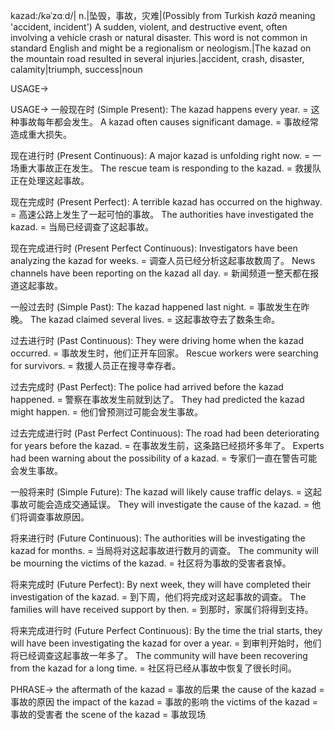 kazad:/kəˈzɑːd/| n.|坠毁，事故，灾难|(Possibly from Turkish *kazâ* meaning 'accident, incident') A sudden, violent, and destructive event, often involving a vehicle crash or natural disaster.  This word is not common in standard English and might be a regionalism or neologism.|The kazad on the mountain road resulted in several injuries.|accident, crash, disaster, calamity|triumph, success|noun


USAGE->

USAGE->
一般现在时 (Simple Present):
The kazad happens every year. = 这种事故每年都会发生。
A kazad often causes significant damage. = 事故经常造成重大损失。

现在进行时 (Present Continuous):
A major kazad is unfolding right now. = 一场重大事故正在发生。
The rescue team is responding to the kazad. = 救援队正在处理这起事故。

现在完成时 (Present Perfect):
A terrible kazad has occurred on the highway. = 高速公路上发生了一起可怕的事故。
The authorities have investigated the kazad. = 当局已经调查了这起事故。

现在完成进行时 (Present Perfect Continuous):
Investigators have been analyzing the kazad for weeks. = 调查人员已经分析这起事故数周了。
News channels have been reporting on the kazad all day. = 新闻频道一整天都在报道这起事故。

一般过去时 (Simple Past):
The kazad happened last night. = 事故发生在昨晚。
The kazad claimed several lives. = 这起事故夺去了数条生命。

过去进行时 (Past Continuous):
They were driving home when the kazad occurred. = 事故发生时，他们正开车回家。
Rescue workers were searching for survivors. = 救援人员正在搜寻幸存者。

过去完成时 (Past Perfect):
The police had arrived before the kazad happened. = 警察在事故发生前就到达了。
They had predicted the kazad might happen. = 他们曾预测过可能会发生事故。

过去完成进行时 (Past Perfect Continuous):
The road had been deteriorating for years before the kazad. = 在事故发生前，这条路已经损坏多年了。
Experts had been warning about the possibility of a kazad. = 专家们一直在警告可能会发生事故。

一般将来时 (Simple Future):
The kazad will likely cause traffic delays. = 这起事故可能会造成交通延误。
They will investigate the cause of the kazad. = 他们将调查事故原因。

将来进行时 (Future Continuous):
The authorities will be investigating the kazad for months. = 当局将对这起事故进行数月的调查。
The community will be mourning the victims of the kazad. = 社区将为事故的受害者哀悼。

将来完成时 (Future Perfect):
By next week, they will have completed their investigation of the kazad. = 到下周，他们将完成对这起事故的调查。
The families will have received support by then. = 到那时，家属们将得到支持。

将来完成进行时 (Future Perfect Continuous):
By the time the trial starts, they will have been investigating the kazad for over a year. = 到审判开始时，他们将已经调查这起事故一年多了。
The community will have been recovering from the kazad for a long time. = 社区将已经从事故中恢复了很长时间。



PHRASE->
the aftermath of the kazad = 事故的后果
the cause of the kazad = 事故的原因
the impact of the kazad = 事故的影响
the victims of the kazad = 事故的受害者
the scene of the kazad = 事故现场
